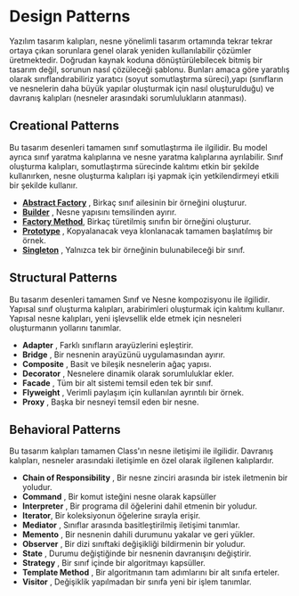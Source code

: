 # Design Patterns

Yazılım tasarım kalıpları, nesne yönelimli tasarım ortamında tekrar tekrar ortaya çıkan sorunlara genel olarak yeniden kullanılabilir çözümler üretmektedir. Doğrudan kaynak koduna dönüştürülebilecek bitmiş bir tasarım değil, sorunun nasıl çözüleceği şablonu. Bunları amaca göre yaratılış olarak sınıflandırabiliriz yaratıcı (soyut somutlaştırma süreci),yapı (sınıfların ve nesnelerin daha büyük yapılar oluşturmak için nasıl oluşturulduğu) ve davranış kalıpları (nesneler arasındaki sorumlulukların atanması).


## Creational Patterns

Bu tasarım desenleri tamamen sınıf somutlaştırma ile ilgilidir. Bu model ayrıca sınıf yaratma kalıplarına ve nesne yaratma kalıplarına ayrılabilir. Sınıf oluşturma kalıpları, somutlaştırma sürecinde kalıtımı etkin bir şekilde kullanırken, nesne oluşturma kalıpları işi yapmak için yetkilendirmeyi etkili bir şekilde kullanır.

- **[Abstract Factory](https://github.com/furkanyesilyurt/Java-Design-Patterns/tree/main/src/com/furkanyesilyurt/Creational/AbstractFactory)** , Birkaç sınıf ailesinin bir örneğini oluşturur.
- **[Builder](https://github.com/furkanyesilyurt/Java-Design-Patterns/tree/main/src/com/furkanyesilyurt/Creational/Builder)** , Nesne yapısını temsilinden ayırır.
- **[Factory Method](https://github.com/furkanyesilyurt/Java-Design-Patterns/tree/main/src/com/furkanyesilyurt/Creational/FactoryDesign)**, Birkaç türetilmiş sınıfın bir örneğini oluşturur.
- **[Prototype](https://github.com/furkanyesilyurt/Java-Design-Patterns/tree/main/src/com/furkanyesilyurt/Creational/Prototype)** , Kopyalanacak veya klonlanacak tamamen başlatılmış bir örnek.
- **[Singleton](https://github.com/furkanyesilyurt/Java-Design-Patterns/tree/main/src/com/furkanyesilyurt/Creational/Singleton)** , Yalnızca tek bir örneğinin bulunabileceği bir sınıf.


## Structural Patterns

Bu tasarım desenleri tamamen Sınıf ve Nesne kompozisyonu ile ilgilidir. Yapısal sınıf oluşturma kalıpları, arabirimleri oluşturmak için kalıtımı kullanır. Yapısal nesne kalıpları, yeni işlevsellik elde etmek için nesneleri oluşturmanın yollarını tanımlar.

- **Adapter** , Farklı sınıfların arayüzlerini eşleştirir.
- **Bridge** , Bir nesnenin arayüzünü uygulamasından ayırır.
- **Composite** , Basit ve bileşik nesnelerin ağaç yapısı.
- **Decorator** , Nesnelere dinamik olarak sorumluluklar ekler.
- **Facade** , Tüm bir alt sistemi temsil eden tek bir sınıf.
- **Flyweight** , Verimli paylaşım için kullanılan ayrıntılı bir örnek.
- **Proxy** , Başka bir nesneyi temsil eden bir nesne.


## Behavioral Patterns

Bu tasarım kalıpları tamamen Class'ın nesne iletişimi ile ilgilidir. Davranış kalıpları, nesneler arasındaki iletişimle en özel olarak ilgilenen kalıplardır.

- **Chain of Responsibility** , Bir nesne zinciri arasında bir istek iletmenin bir yoludur.
- **Command** , Bir komut isteğini nesne olarak kapsüller
- **Interpreter** , Bir programa dil öğelerini dahil etmenin bir yoludur.
- **Iterator**, Bir koleksiyonun öğelerine sırayla erişir.
- **Mediator** , Sınıflar arasında basitleştirilmiş iletişimi tanımlar.
- **Memento** , Bir nesnenin dahili durumunu yakalar ve geri yükler.
- **Observer** , Bir dizi sınıftaki değişikliği bildirmenin bir yoludur.
- **State** , Durumu değiştiğinde bir nesnenin davranışını değiştirir.
- **Strategy** , Bir sınıf içinde bir algoritmayı kapsüller.
- **Template Method** , Bir algoritmanın tam adımlarını bir alt sınıfa erteler.
- **Visitor** , Değişiklik yapılmadan bir sınıfa yeni bir işlem tanımlar.